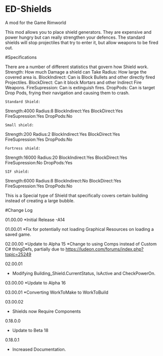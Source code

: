 # ED-Shields
A mod for the Game Rimworld


This mod allows you to place shield generators. They are expensive and power hungry but can really strengthen your defences. The standard shields will stop projectiles that try to enter it, but allow weapons to be fired out.

#Specifications

There are a number of different statistics that govern how Shield work.
Strength: How much Damage a shield can Take
Radius: How large the covered area is.
BlockIndirect: Can is Block Bullets and other directly fired Projectiles.
BlockDirect: Can it block Mortars and other Indirect Fire Weapons.
FireSupression: Can is extinguish fires.
DropPods: Can is target Drop Pods, frying their navigation and causing them to crash.


	Standard Shield:
Strength:4000
Radius:8
BlockIndirect:Yes
BlockDirect:Yes
FireSupression:Yes
DropPods:No

	Small shield:
Strength:200
Radius:2
BlockIndirect:Yes
BlockDirect:Yes
FireSupression:Yes
DropPods:No
	
	Fortress shield:
Strength:16000
Radius:20
BlockIndirect:Yes
BlockDirect:Yes
FireSupression:No
DropPods:Yes
	
	SIF shield:
Strength:6000
Radius:8
BlockIndirect:No
BlockDirect:Yes
FireSupression:Yes
DropPods:No

This is a Special type of Shield that specifically covers certain building instead of creating a large bubble.
	
	
#Change Log

01.00.00
*Initial Release -A14

01.00.01
*Fix for potentially not loading Graphical Resources on loading a saved game.

02.00.00
*Update to Alpha 15
*Change to using Comps instead of Custom C# thingDefs, partially due to https://ludeon.com/forums/index.php?topic=25249

02.00.01
* Modifying Building_Shield.CurrentStatus, IsActive and CheckPowerOn.

03.00.00
*Update to Alpha 16

03.00.01
*Converting WorkToMake to WorkToBuild

03.00.02
* Shields now Require Components

0.18.0.0
* Update to Beta 18

0.18.0.1
* Increased Documentation.